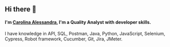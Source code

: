 ## Hi there 👋

#### I'm [Carolina Alessandra](https://www.linkedin.com/in/carolina-alessandra-166ab517b/), I'm a Quality Analyst with developer skills.

I have knowledge in  API, SQL, Postman, Java, Python, JavaScript, Selenium, Cypress, Robot framework, Cucumber, Git, Jira, JMeter.

